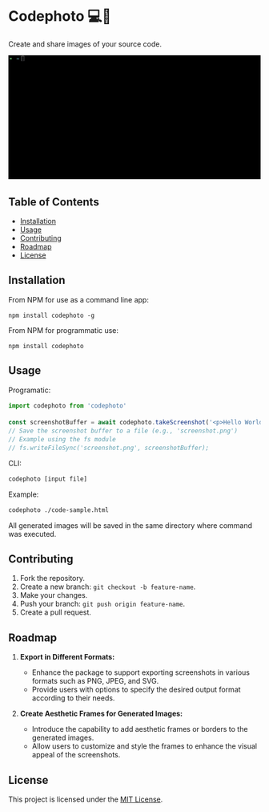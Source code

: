 <h1>Codephoto 💻📸</h1>

Create and share images of your source code.

![](https://github.com/AngelRodRo/codephoto/blob/main/demo.gif)


## Table of Contents
- [Installation](#installation)
- [Usage](#usage)
- [Contributing](#contributing)
- [Roadmap](#roadmap)
- [License](#license)

## Installation
From NPM for use as a command line app:

    npm install codephoto -g

From NPM for programmatic use:

    npm install codephoto

## Usage

Programatic:

```typescript
import codephoto from 'codephoto'

const screenshotBuffer = await codephoto.takeScreenshot('<p>Hello World!</p>', 'html')
// Save the screenshot buffer to a file (e.g., 'screenshot.png')
// Example using the fs module
// fs.writeFileSync('screenshot.png', screenshotBuffer);
```
CLI:

```bash
codephoto [input file]
```
Example:

```bash
codephoto ./code-sample.html
```
All generated images will be saved in the same directory where command was executed.

## Contributing
1. Fork the repository.
2. Create a new branch: `git checkout -b feature-name`.
3. Make your changes.
4. Push your branch: `git push origin feature-name`.
5. Create a pull request.

## Roadmap

1. **Export in Different Formats:**
   - Enhance the package to support exporting screenshots in various formats such as PNG, JPEG, and SVG.
   - Provide users with options to specify the desired output format according to their needs.

2. **Create Aesthetic Frames for Generated Images:**
   - Introduce the capability to add aesthetic frames or borders to the generated images.
   - Allow users to customize and style the frames to enhance the visual appeal of the screenshots.

## License
This project is licensed under the [MIT License](https://opensource.org/license/mit/).
